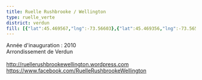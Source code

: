 ```yaml
---
title: Ruelle Rushbrooke / Wellington
type: ruelle_verte
district: verdun
fill: [{"lat":45.469567,"lng":-73.56603},{"lat":45.469356,"lng":-73.565505},{"lat":45.469469,"lng":-73.565773},{"lat":45.471056,"lng":-73.564657},{"lat":45.471169,"lng":-73.565011}]
---
```


Année d'inauguration : 2010<br>Arrondissement de Verdun<br> <br>http://ruellerushbrookewellington.wordpress.com https://www.facebook.com/RuelleRushbrookeWellington